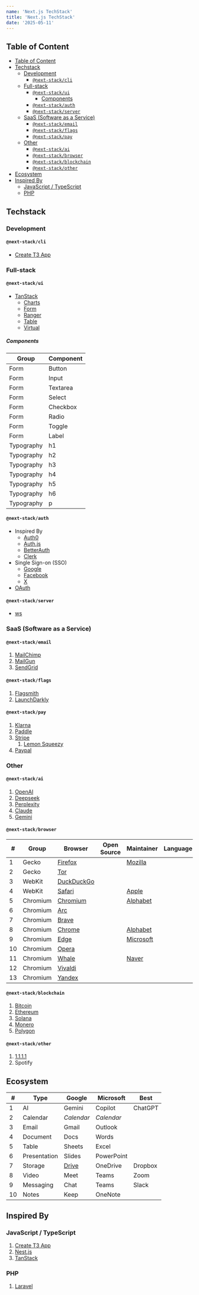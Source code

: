 ```yaml
---
name: 'Next.js TechStack'
title: 'Next.js TechStack'
date: '2025-05-11'
---
```


## Table of Content

- [Table of Content](#table-of-content)
- [Techstack](#techstack)
  - [Development](#development)
    - [`@next-stack/cli`](#next-stackcli)
  - [Full-stack](#full-stack)
    - [`@next-stack/ui`](#next-stackui)
      - [Components](#components)
    - [`@next-stack/auth`](#next-stackauth)
    - [`@next-stack/server`](#next-stackserver)
  - [SaaS (Software as a Service)](#saas-software-as-a-service)
    - [`@next-stack/email`](#next-stackemail)
    - [`@next-stack/flags`](#next-stackflags)
    - [`@next-stack/pay`](#next-stackpay)
  - [Other](#other)
    - [`@next-stack/ai`](#next-stackai)
    - [`@next-stack/browser`](#next-stackbrowser)
    - [`@next-stack/blockchain`](#next-stackblockchain)
    - [`@next-stack/other`](#next-stackother)
- [Ecosystem](#ecosystem)
- [Inspired By](#inspired-by)
  - [JavaScript / TypeScript](#javascript--typescript)
  - [PHP](#php)

## Techstack

### Development

#### `@next-stack/cli`

- [Create T3 App](https://create.t3.gg/)

### Full-stack

#### `@next-stack/ui`

- [TanStack](https://tanstack.com/)
  - [Charts](https://react-charts.tanstack.com/)
  - [Form](https://tanstack.com/form/latest)
  - [Ranger](https://tanstack.com/ranger/latest)
  - [Table](https://tanstack.com/table/latest)
  - [Virtual](https://tanstack.com/virtual/latest)

##### Components

| Group      | Component |
| ---------- | --------- |
| Form       | Button    |
| Form       | Input     |
| Form       | Textarea  |
| Form       | Select    |
| Form       | Checkbox  |
| Form       | Radio     |
| Form       | Toggle    |
| Form       | Label     |
| Typography | h1        |
| Typography | h2        |
| Typography | h3        |
| Typography | h4        |
| Typography | h5        |
| Typography | h6        |
| Typography | p         |

#### `@next-stack/auth`

- Inspired By
  - [Auth0](https://auth0.com/)
  - [Auth.js](https://authjs.dev/)
  - [BetterAuth](https://www.better-auth.com/)
  - [Clerk](https://clerk.com/)
- Single Sign-on (SSO)
  - [Google](https://www.google.com/)
  - [Facebook](https://www.facebook.com/)
  - [X](https://www.x.com/)
- [OAuth](https://oauth.net/)

#### `@next-stack/server`

- [ws](https://github.com/websockets/ws)

### SaaS (Software as a Service)

#### `@next-stack/email`

1. [MailChimp](https://www.mailchimp.com/)
2. [MailGun](https://www.mailgun.com/)
3. [SendGrid](https://sendgrid.com/)

#### `@next-stack/flags`

1. [Flagsmith](https://www.flagsmith.com/)
2. [LaunchDarkly](https://launchdarkly.com/)

#### `@next-stack/pay`

1. [Klarna](https://www.klarna.com/)
2. [Paddle](https://www.paddle.com/)
3. [Stripe](https://stripe.com/)
   1. [Lemon Squeezy](https://www.lemonsqueezy.com/)
4. [Paypal](https://www.paypal.com/)

### Other

#### `@next-stack/ai`

1. [OpenAI](https://openai.com/)
2. [Deepseek](https://www.deepseek.com/)
3. [Perplexity](https://www.perplexity.ai/)
4. [Claude](https://claude.ai/)
5. [Gemini](https://gemini.google.com/)

#### `@next-stack/browser`

| #   | Group    | Browser                  | Open Source | Maintainer           | Language | Recommended |
| --- | -------- | ------------------------ | ----------- | -------------------- | -------- | ----------- |
| 1   | Gecko    | [Firefox][firefox]       |             | [Mozilla][mozilla]   |          | Recommended |
| 2   | Gecko    | [Tor][tor]               |             |                      |          |             |
| 3   | WebKit   | [DuckDuckGo][duckduckgo] |             |                      |          |             |
| 4   | WebKit   | [Safari][Safari]         |             | [Apple][apple]       |          |             |
| 5   | Chromium | [Chromium][chromium]     |             | [Alphabet][alphabet] |          |             |
| 6   | Chromium | [Arc][arc]               |             |                      |          |             |
| 7   | Chromium | [Brave][brave]           |             |                      |          |             |
| 8   | Chromium | [Chrome][chrome]         |             | [Alphabet][alphabet] |          |             |
| 9   | Chromium | [Edge][edge]             |             | [Microsoft][ms]      |          |             |
| 10  | Chromium | [Opera][opera]           |             |                      |          |             |
| 11  | Chromium | [Whale][naver-whale]     |             | [Naver][naver]       |          |             |
| 12  | Chromium | [Vivaldi][vivaldi]       |             |                      |          |             |
| 13  | Chromium | [Yandex][yandex]         |             |                      |          |             |

#### `@next-stack/blockchain`

1. [Bitcoin](https://bitcoin.org/)
2. [Ethereum](https://ethereum.org/en/)
3. [Solana](https://solana.com/)
4. [Monero](https://www.getmonero.org/)
5. [Polygon](https://polygon.technology/)

#### `@next-stack/other`

1. [1.1.1.1](https://one.one.one.one/)
2. Spotify

## Ecosystem

| #   | Type         | Google                            | Microsoft  | Best    |
| --- | ------------ | --------------------------------- | ---------- | ------- |
| 1   | AI           | Gemini                            | Copilot    | ChatGPT |
| 2   | Calendar     | _Calendar_                        | _Calendar_ |         |
| 3   | Email        | Gmail                             | Outlook    |         |
| 4   | Document     | Docs                              | Words      |         |
| 5   | Table        | Sheets                            | Excel      |         |
| 6   | Presentation | Slides                            | PowerPoint |         |
| 7   | Storage      | [Drive](https://drive.google.com) | OneDrive   | Dropbox |
| 8   | Video        | Meet                              | Teams      | Zoom    |
| 9   | Messaging    | Chat                              | Teams      | Slack   |
| 10  | Notes        | Keep                              | OneNote    |         |

## Inspired By

### JavaScript / TypeScript

1. [Create T3 App](https://create.t3.gg/)
2. [Nest.js](https://nestjs.com/)
3. [TanStack](https://tanstack.com/)

### PHP

1. [Laravel](https://laravel.com/)

[alphabet]: https://abc.xyz
[apple]: https://www.apple.com
[mozilla]: https://www.mozilla.org
[arc]: https://arc.net
[brave]: https://brave.com
[chrome]: https://www.google.com/chrome
[chromium]: https://www.chromium.org
[duckduckgo]: https://duckduckgo.com/
[edge]: https://www.microsoft.com/en-us/edge
[firefox]: https://www.mozilla.org/en-US/firefox
[ms]: https://www.microsoft.com
[naver]: https://naver.com
[naver-whale]: https://whale.naver.com
[opera]: https://www.opera.com
[safari]: https://www.apple.com/safari
[tor]: https://www.torproject.org/
[vivaldi]: https://vivaldi.com/
[yandex]: https://browser.yandex.com
